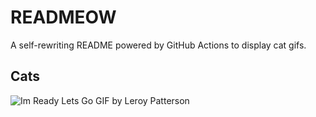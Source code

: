 # READMEOW

A self-rewriting README powered by GitHub Actions to display cat gifs.

## Cats

![Im Ready Lets Go GIF by Leroy Patterson](https://media3.giphy.com/media/CjmvTCZf2U3p09Cn0h/200.gif?cid=9acd02dan8wyp1b2ikvlsuup8mxhh9r862olglq6cr3bjybo&ep=v1_gifs_search&rid=200.gif&ct=g)
